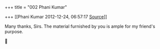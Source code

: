+++
title = "002 Phani Kumar"

+++
[[Phani Kumar	2012-12-24, 06:57:17 [Source](https://groups.google.com/g/samskrita/c/8jBo33WS_Nc)]]



Many thanks, Sirs. The material furnished by you is ample for my friend's purpose.  




